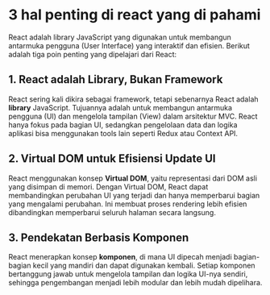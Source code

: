 # 3 hal penting di react yang di pahami

React adalah library JavaScript yang digunakan untuk membangun antarmuka pengguna (User Interface) yang interaktif dan efisien. Berikut adalah tiga poin penting yang dipelajari dari React:

## 1. React adalah Library, Bukan Framework

React sering kali dikira sebagai framework, tetapi sebenarnya React adalah **library** JavaScript. Tujuannya adalah untuk membangun antarmuka pengguna (UI) dan mengelola tampilan (View) dalam arsitektur MVC. React hanya fokus pada bagian UI, sedangkan pengelolaan data dan logika aplikasi bisa menggunakan tools lain seperti Redux atau Context API.

## 2. Virtual DOM untuk Efisiensi Update UI

React menggunakan konsep **Virtual DOM**, yaitu representasi dari DOM asli yang disimpan di memori. Dengan Virtual DOM, React dapat membandingkan perubahan UI yang terjadi dan hanya memperbarui bagian yang mengalami perubahan. Ini membuat proses rendering lebih efisien dibandingkan memperbarui seluruh halaman secara langsung.

## 3. Pendekatan Berbasis Komponen

React menerapkan konsep **komponen**, di mana UI dipecah menjadi bagian-bagian kecil yang mandiri dan dapat digunakan kembali. Setiap komponen bertanggung jawab untuk mengelola tampilan dan logika UI-nya sendiri, sehingga pengembangan menjadi lebih modular dan lebih mudah dipelihara.
